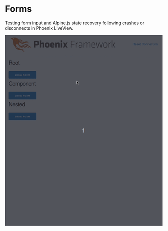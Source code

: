 # Forms

Testing form input and Alpine.js state recovery following crashes or disconnects
in Phoenix LiveView.

![Forms Example](/assets/static/images/forms.gif)
